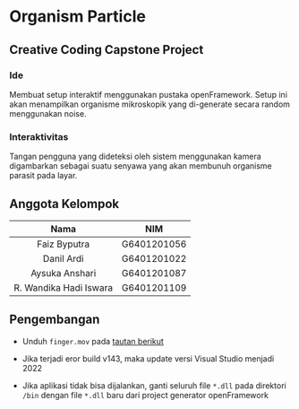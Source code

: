 # Organism Particle

## Creative Coding Capstone Project

### Ide

Membuat setup interaktif menggunakan pustaka openFramework. Setup ini akan menampilkan organisme mikroskopik yang di-generate secara random menggunakan noise.

### Interaktivitas

Tangan pengguna yang dideteksi oleh sistem menggunakan kamera digambarkan sebagai suatu senyawa yang akan membunuh organisme parasit pada layar. 

## Anggota Kelompok

Nama | NIM
:---: | :---: 
Faiz Byputra | G6401201056
Danil Ardi | G6401201022
Aysuka Anshari | G6401201087
R. Wandika Hadi Iswara | G6401201109

## Pengembangan

- Unduh `finger.mov` pada [tautan berikut](#)

- Jika terjadi eror build v143, maka update versi Visual Studio menjadi 2022

- Jika aplikasi tidak bisa dijalankan, ganti seluruh file `*.dll` pada direktori `/bin` dengan file `*.dll` baru dari project generator openFramework
